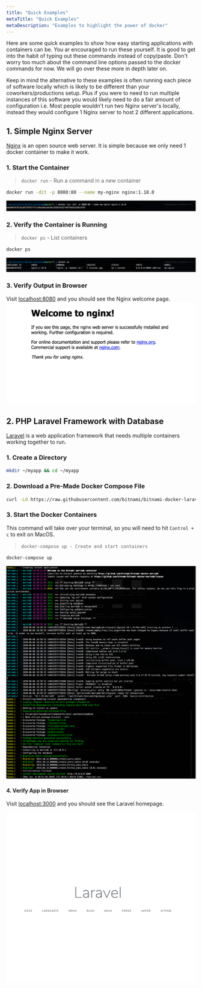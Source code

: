 ```yaml
---
title: "Quick Examples"
metaTitle: "Quick Examples"
metaDescription: "Examples to highlight the power of docker"
---
```


Here are some quick examples to show how easy starting applications with containers can be. You ar encouraged to run
these yourself. It is good to get into the habit of typing out these commands instead of copy/paste. Don't worry too much
about the command line options passed to the docker commands for now. We will go over these more in depth later on.

Keep in mind the alternative to these examples is often running each piece of software locally which is likely to be
different than your coworkers/productions setup. Plus if you were to need to run multiple instances of this software you would likely
need to do a fair amount of configuration i.e. Most people wouldn't run two Nginx server's locally, instead they would
configure 1 Nginx server to host 2 different applications.

## 1. Simple Nginx Server
[Nginx](https://www.nginx.com/) is an open source web server. It is simple because we only need 1 docker container to
make it work.

### 1. Start the Container
> `docker run` - Run a command in a new container

```bash
docker run -dit -p 8080:80 --name my-nginx nginx:1.18.0
```

![docker run my-nginx output](./images/docker-run-nginx.png)

### 2. Verify the Container is Running
> `docker ps` - List containers
```bash
docker ps
```
![docker ps output](./images/docker-ps-nginx.png)

### 3. Verify Output in Browser
Visit [localhost:8080](http://localhost:8080) and you should see the Nginx welcome page.
![nginx welcome page](./images/nginx-web.png)

## 2. PHP Laravel Framework with Database
[Laravel](https://laravel.com/) is a web application framework that needs multiple containers working together to run.

### 1. Create a Directory
```bash
mkdir ~/myapp && cd ~/myapp
```

### 2. Download a Pre-Made Docker Compose File
```bash
curl -LO https://raw.githubusercontent.com/bitnami/bitnami-docker-laravel/master/docker-compose.yml
```

### 3. Start the Docker Containers
This command will take over your terminal, so you will need to hit `Control + c` to exit on MacOS.

> `docker-compose up - Create and start containers`
```bash
docker-compose up
```
![docker-compose up laravel output](./images/docker-compose-up-laravel.png)

#### 4. Verify App in Browser
Visit [localhost:3000](http://localhost:3000) and you should see the Laravel homepage.

![laravel web homepage](./images/laravel-web.png)
